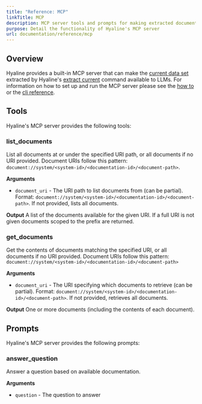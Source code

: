 ```yaml
---
title: "Reference: MCP"
linkTitle: MCP
description: MCP server tools and prompts for making extracted documentation available to LLMs
purpose: Detail the functionality of Hyaline's MCP server
url: documentation/reference/mcp
---
```

## Overview
Hyaline provides a built-in MCP server that can make the [current data set](./03-data-set.md) extracted by Hyaline's [extract current](../04-explanation/02-extract-current.md) command available to LLMs. For information on how to set up and run the MCP server please see the [how to](../03-how-to/04-run-mcp.md) or the [cli reference](./02-cli.md).

## Tools
Hyaline's MCP server provides the following tools:

### list_documents
List all documents at or under the specified URI path, or all documents if no URI provided. Document URIs follow this pattern: `document://system/<system-id>/<documentation-id>/<document-path>`.

**Arguments**
- `document_uri` - The URI path to list documents from (can be partial). Format: `document://system/<system-id>/<documentation-id>/<document-path>`. If not provided, lists all documents.

**Output**
A list of the documents available for the given URI. If a full URI is not given documents scoped to the prefix are returned.

### get_documents
Get the contents of documents matching the specified URI, or all documents if no URI provided. Document URIs follow this pattern: `document://system/<system-id>/<documentation-id>/<document-path>`

**Arguments**
- `document_uri` - The URI specifying which documents to retrieve (can be partial). Format: `document://system/<system-id>/<documentation-id>/<document-path>`. If not provided, retrieves all documents.

**Output**
One or more documents (including the contents of each document).

## Prompts
Hyaline's MCP server provides the following prompts:

### answer_question
Answer a question based on available documentation.

**Arguments**
- `question` - The question to answer
